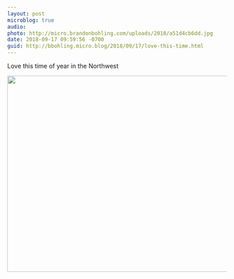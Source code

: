 ```yaml
---
layout: post
microblog: true
audio: 
photo: http://micro.brandonbohling.com/uploads/2018/a51d4cb6dd.jpg
date: 2018-09-17 09:59:56 -0700
guid: http://bbohling.micro.blog/2018/09/17/love-this-time.html
---
```

Love this time of year in the Northwest

<img src="http://micro.brandonbohling.com/uploads/2018/a51d4cb6dd.jpg" width="600" height="450" />
